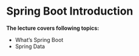 # Spring Boot Introduction

**The lecture covers following topics:**

- What’s Spring Boot
- Spring Data
